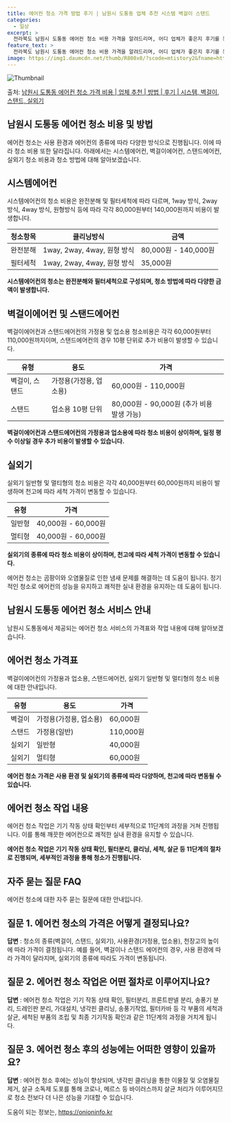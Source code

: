```yaml
---
title: 에어컨 청소 가격 방법 후기 | 남원시 도통동 업체 추천 시스템 벽걸이 스탠드
categories:
  - 일상
excerpt: >
  전라북도 남원시 도통동 에어컨 청소 비용 가격을 알려드리며, 어디 업체가 좋은지 후기를 통해 알아보겠습니다. 현재 글에서는 시스템, 벽걸이, 스탠드, 실외기 각각에 대해 청소 비용이 나와 있으니 참고하시면 되겠습니다. 에어컨 분해 청소 방법 보기 👈 클릭셀프 에어컨 청소 방법 보기👈 클릭남원시 도통동 에어컨 청소 비용시스템에어컨 방식클리닝방식금액1way 방식에어컨 완전분해80,000원1way 방식에어컨 필터세척35,000원2way 방식에어컨 완전분해90,000원2way 방식에어컨 필터세척35,000원4way 방식에어컨 완전분해120,000원4way 방식에어컨 필터세척35,000원원형방식에어컨 완전분해140,000원원형방식에어컨 필터세척35,000원에어컨 청소 견적 샘플 보기 👈 클릭에어컨 냄새의 원인에어..
feature_text: >
  전라북도 남원시 도통동 에어컨 청소 비용 가격을 알려드리며, 어디 업체가 좋은지 후기를 통해 알아보겠습니다. 현재 글에서는 시스템, 벽걸이, 스탠드, 실외기 각각에 대해 청소 비용이 나와 있으니 참고하시면 되겠습니다. 에어컨 분해 청소 방법 보기 👈 클릭셀프 에어컨 청소 방법 보기👈 클릭남원시 도통동 에어컨 청소 비용시스템에어컨 방식클리닝방식금액1way 방식에어컨 완전분해80,000원1way 방식에어컨 필터세척35,000원2way 방식에어컨 완전분해90,000원2way 방식에어컨 필터세척35,000원4way 방식에어컨 완전분해120,000원4way 방식에어컨 필터세척35,000원원형방식에어컨 완전분해140,000원원형방식에어컨 필터세척35,000원에어컨 청소 견적 샘플 보기 👈 클릭에어컨 냄새의 원인에어..
image: https://img1.daumcdn.net/thumb/R800x0/?scode=mtistory2&fname=https%3A%2F%2Fblog.kakaocdn.net%2Fdn%2FbttG9d%2FbtsHwrI4yIl%2FHbvwsHeEwGg5VKj6twOKf1%2Fimg.webp
---
```


![Thumbnail](https://img1.daumcdn.net/thumb/R800x0/?scode=mtistory2&fname=https%3A%2F%2Fblog.kakaocdn.net%2Fdn%2FbttG9d%2FbtsHwrI4yIl%2FHbvwsHeEwGg5VKj6twOKf1%2Fimg.webp)

<p>출처: <a href="https://onioninfo.kr/entry/%EB%82%A8%EC%9B%90%EC%8B%9C-%EB%8F%84%ED%86%B5%EB%8F%99-%EC%97%90%EC%96%B4%EC%BB%A8-%EC%B2%AD%EC%86%8C-%EA%B0%80%EA%B2%A9-%EB%B9%84%EC%9A%A9-%EC%97%85%EC%B2%B4-%EC%B6%94%EC%B2%9C-%EB%B0%A9%EB%B2%95-%ED%9B%84%EA%B8%B0-%EC%8B%9C%EC%8A%A4%ED%85%9C-%EB%B2%BD%EA%B1%B8%EC%9D%B4-%EC%8A%A4%ED%83%A0%EB%93%9C-%EC%8B%A4%EC%99%B8%EA%B8%B0" rel="dofollow">남원시 도통동 에어컨 청소 가격 비용 | 업체 추천 | 방법 | 후기 | 시스템, 벽걸이, 스탠드, 실외기</a> </p>

## 남원시 도통동 에어컨 청소 비용 및 방법

에어컨 청소는 사용 환경과 에어컨의 종류에 따라 다양한 방식으로 진행됩니다. 이에 따라 청소 비용 또한 달라집니다. 아래에서는 시스템에어컨,
벽걸이에어컨, 스탠드에어컨, 실외기 청소 비용과 청소 방법에 대해 알아보겠습니다.

## **시스템에어컨**

시스템에어컨의 청소 비용은 완전분해 및 필터세척에 따라 다르며, 1way 방식, 2way 방식, 4way 방식, 원형방식 등에 따라 각각
80,000원부터 140,000원까지 비용이 발생합니다.

**청소항목** | **클리닝방식** | **금액**  
---|---|---  
완전분해 | 1way, 2way, 4way, 원형 방식 | 80,000원 - 140,000원  
필터세척 | 1way, 2way, 4way, 원형 방식 | 35,000원  
  
**시스템에어컨의 청소는 완전분해와 필터세척으로 구성되며, 청소 방법에 따라 다양한 금액이 발생합니다.**

## **벽걸이에어컨 및 스탠드에어컨**

벽걸이에어컨과 스탠드에어컨의 가정용 및 업소용 청소비용은 각각 60,000원부터 110,000원까지이며, 스탠드에어컨의 경우 10평 단위로
추가 비용이 발생할 수 있습니다.

**유형** | **용도** | **가격**  
---|---|---  
벽걸이, 스탠드 | 가정용(가정용, 업소용) | 60,000원 - 110,000원  
스탠드 | 업소용 10평 단위 | 80,000원 - 90,000원 (추가 비용 발생 가능)  
  
**벽걸이에어컨과 스탠드에어컨의 가정용과 업소용에 따라 청소 비용이 상이하며, 일정 평수 이상일 경우 추가 비용이 발생할 수 있습니다.**

## **실외기**

실외기 일반형 및 멀티형의 청소 비용은 각각 40,000원부터 60,000원까지 비용이 발생하며 천고에 따라 세척 가격이 변동할 수
있습니다.

**유형** | **가격**  
---|---  
일반형 | 40,000원 - 60,000원  
멀티형 | 40,000원 - 60,000원  
  
**실외기의 종류에 따라 청소 비용이 상이하며, 천고에 따라 세척 가격이 변동할 수 있습니다.**

에어컨 청소는 곰팡이와 오염물질로 인한 냄새 문제를 해결하는 데 도움이 됩니다. 정기적인 청소로 에어컨의 성능을 유지하고 쾌적한 실내 환경을
유지하는 데 도움이 됩니다.



## 남원시 도통동 에어컨 청소 서비스 안내

남원시 도통동에서 제공되는 에어컨 청소 서비스의 가격표와 작업 내용에 대해 알아보겠습니다.

## **에어컨 청소 가격표**

벽걸이에어컨의 가정용과 업소용, 스탠드에어컨, 실외기 일반형 및 멀티형의 청소 비용에 대한 안내입니다.

**유형** | **용도** | **가격**  
---|---|---  
벽걸이 | 가정용(가정용, 업소용) | 60,000원  
스탠드 | 가정용(일반) | 110,000원  
실외기 | 일반형 | 40,000원  
실외기 | 멀티형 | 60,000원  
  
**에어컨 청소 가격은 사용 환경 및 실외기의 종류에 따라 다양하며, 천고에 따라 변동될 수 있습니다.**

## **에어컨 청소 작업 내용**

에어컨 청소 작업은 기기 작동 상태 확인부터 세부적으로 11단계의 과정을 거쳐 진행됩니다. 이를 통해 깨끗한 에어컨으로 쾌적한 실내 환경을
유지할 수 있습니다.

**에어컨 청소 작업은 기기 작동 상태 확인, 필터분리, 클리닝, 세척, 살균 등 11단계의 절차로 진행되며, 세부적인 과정을 통해 청소가
진행됩니다.**

## 자주 묻는 질문 FAQ

에어컨 청소에 대한 자주 묻는 질문에 대한 안내입니다.

## **질문 1. 에어컨 청소의 가격은 어떻게 결정되나요?**

**답변** : 청소의 종류(벽걸이, 스탠드, 실외기), 사용환경(가정용, 업소용), 천장고의 높이에 따라 가격이 결정됩니다. 예를 들어,
벽걸이나 스탠드 에어컨의 경우, 사용 환경에 따라 가격이 달라지며, 실외기의 종류에 따라도 가격이 변동됩니다.

## **질문 2. 에어컨 청소 작업은 어떤 절차로 이루어지나요?**

**답변** : 에어컨 청소 작업은 기기 작동 상태 확인, 필터분리, 프론트판넬 분리, 송풍기 분리, 드레인판 분리, 가대설치, 냉각핀
클리닝, 송풍기작업, 필터카바 등 각 부품의 세척과 살균, 세척된 부품의 조립 및 최종 기기작동 확인과 같은 11단계의 과정을 거치게
됩니다.

## **질문 3. 에어컨 청소 후의 성능에는 어떠한 영향이 있을까요?**

**답변** : 에어컨 청소 후에는 성능이 향상되며, 냉각핀 클리닝을 통한 이물질 및 오염물질 제거, 살규 소독제 도포를 통해 코로나,
메르스 등 바이러스까지 살균 처리가 이루어지므로 청소 전보다 더 나은 성능을 기대할 수 있습니다.



 

도움이 되는 정보는, <a href="https://onioninfo.kr" rel="dofollow">https://onioninfo.kr</a>



